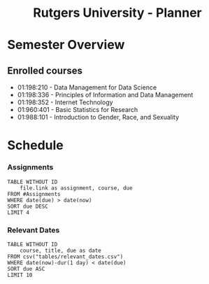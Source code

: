 <center> <h1>Rutgers University - Planner</h1> </center>


# Semester Overview

## Enrolled courses
- 01:198:210 - Data Management for Data Science
- 01:198:336 - Principles of Information and Data Management
- 01:198:352 - Internet Technology
- 01:960:401 - Basic Statistics for Research
- 01:988:101 - Introduction to Gender, Race, and Sexuality

# Schedule
### Assignments
```dataview
TABLE WITHOUT ID
	file.link as assignment, course, due
FROM #Assignments 
WHERE date(due) > date(now)
SORT due DESC
LIMIT 4
```

### Relevant Dates
```dataview
TABLE WITHOUT ID
	course, title, due as date
FROM csv("tables/relevant_dates.csv")
WHERE date(now)-dur(1 day) < date(due)
SORT due ASC
LIMIT 10
```


















